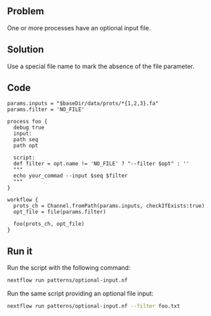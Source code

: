 ## Problem 

One or more processes have an optional input file. 

## Solution 

Use a special file name to mark the absence of the file parameter. 

## Code 

```nextflow
params.inputs = "$baseDir/data/prots/*{1,2,3}.fa"
params.filter = 'NO_FILE'

process foo {
  debug true   
  input:
  path seq
  path opt

  script:
  def filter = opt.name != 'NO_FILE' ? "--filter $opt" : ''
  """
  echo your_commad --input $seq $filter
  """
}

workflow {
  prots_ch = Channel.fromPath(params.inputs, checkIfExists:true)
  opt_file = file(params.filter)

  foo(prots_ch, opt_file)
}
```

## Run it 

Run the script with the following command: 

```bash
nextflow run patterns/optional-input.nf 
```

Run the same script providing an optional file input:

```bash
nextflow run patterns/optional-input.nf --filter foo.txt
```
